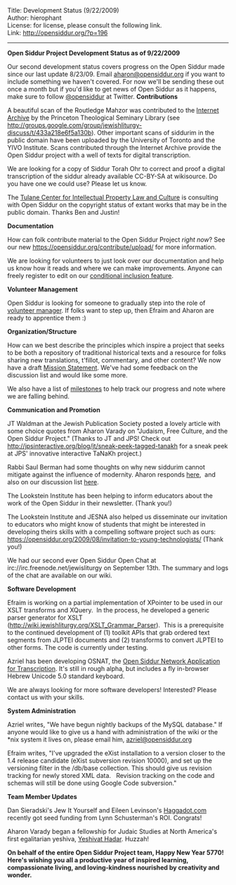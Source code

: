 <html>
<head></head>
<body>
Title: Development Status (9/22/2009)<br />
Author: hierophant<br />
License: for license, please consult the following link.<br />
Link: <a href="http://opensiddur.org/?p=196">http://opensiddur.org/?p=196</a>
<p />
<hr />

<strong>Open Siddur Project Development Status as of 9/22/2009</strong>

Our  second development status covers progress on the Open Siddur made since  our last update 8/23/09. Email <a href="mailto:aharon@opensiddur.org">aharon@opensiddur.org</a> if you  want to include something we haven't covered. For now we'll be  sending these out once a month but if  you'd like to get news of Open Siddur as it happens, make sure to  follow <a href="http://twitter.com/opensiddur">@opensiddur</a> at Twitter.
<strong>Contributions</strong>

A beautiful scan of the Routledge Mahzor was contributed to the <a href="https://archive.org">Internet Archive</a> by the  Princeton Theological Seminary Library (see <a href="http://groups.google.com/group/jewishliturgy-discuss/t/433a218e6f5a130b">http://groups.google.com/group/jewishliturgy-discuss/t/433a218e6f5a130b</a>).  Other important scans of siddurim in the public domain have been uploaded by the University  of Toronto and the YIVO Institute. Scans contributed through the  Internet Archive provide the Open Siddur project with a well of texts  for digital transcription.

We are looking for a copy of Siddur Torah Ohr to correct and proof a  digital transcription of the siddur already available CC-BY-SA at  wikisource. Do you have one we could use? Please let us know.

The <a href="http://www.law.tulane.edu/tlscenters/iplc/"> Tulane Center for Intellectual Property Law and Culture</a> is consulting  with Open Siddur on the copyright status of extant works that may be in  the public domain. Thanks Ben and Justin!

<strong>Documentation</strong>

How can folk contribute material to  the Open Siddur Project <em>right now</em>? See our new <a href="https://opensiddur.org/contribute/upload/">https://opensiddur.org/contribute/upload/</a> for more information.

We are looking for volunteers to just look over our documentation  and help us know how it reads and where we can make improvements. Anyone  can freely register to edit on our <a href="http://web.archive.org/web/20100507124255/http://wiki.jewishliturgy.org:80/Conditionals">conditional  inclusion feature</a>.

<div id=":1ru">

<strong>Volunteer Management</strong>

Open Siddur is looking for  someone to gradually step into the role of <a href="http://groups.google.com/group/jewishliturgy-discuss/t/8fd0ce2299825b1b">volunteer manager</a>. If folks want to step up, then Efraim and Aharon are ready to apprentice  them :)

<strong>Organization/Structure</strong>

How can we best  describe the principles which inspire a project that seeks to be both a  repository of traditional historical texts and a resource for folks  sharing new translations, t'fillot, commentary, and other content? We  now have a draft <a href="https://opensiddur.org/development/mission/">Mission Statement</a>.  We've had some feedback  on the discussion list and would like some more.

We also have a  list of <a href="https://github.com/opensiddur/opensiddur/issues?q=is%3Aopen+is%3Aissue+milestone%3A%22Server+v1.0%22">milestones</a> to  help track our progress and note where we are falling behind.

<strong>Communication and Promotion</strong>

JT Waldman at the  Jewish Publication Society posted a lovely article with some choice  quotes from Aharon Varady on "Judaism, Free Culture, and the Open Siddur  Project." (Thanks to JT and JPS! Check out http://jpsinteractive.org/blog/jt/sneak-peek-tagged-tanakh for a sneak peek at JPS' innovative interactive TaNaKh project.)

Rabbi Saul Berman had some thoughts on why new siddurim cannot  mitigate against the influence of modernity. Aharon responds <a href="https://opensiddur.org/2009/09/spiritual-alienation-and-the-siddur/">here</a>,  and also on our discussion list <a href="http://groups.google.com/group/jewishliturgy-discuss/msg/939de5bf7e7ba48c">here</a>.

The Lookstein Institute has been helping to inform educators about  the work of the Open Siddur in their newsletter.  (Thank you!)

The Lookstein Institute and JESNA also helped us disseminate our  invitation to educators who might know of students that might be  interested in developing theirs skills with a compelling software  project such as ours: <a href="../2009/08/invitation-to-young-technologists/">https://opensiddur.org/2009/08/invitation-to-young-technologists/</a> (Thank you!)

We had our second ever Open Siddur Open Chat at irc://irc.freenode.net/jewisliturgy on September 13th. The summary and logs of the chat are available on our wiki.

<strong>Software Development</strong>

Efraim is working on a  partial implementation of XPointer to be used in our XSLT transforms and  XQuery.  In the process, he developed a generic parser generator for  XSLT (<a href="http://web.archive.org/web/20111014021609/http://wiki.jewishliturgy.org:80/XSLT_Grammar_Parser">http://wiki.jewishliturgy.org/XSLT_Grammar_Parser</a>).   This is a prerequisite to the continued development of (1) toolkit  APIs that grab ordered text segments from JLPTEI documents and (2)  transforms to convert JLPTEI to other forms. The code is currently under  testing.

Azriel has been developing OSNAT, the <a href="http://groups.google.com/group/jewishliturgy-discuss/browse_thread/thread/0ece3140bcf90f6b#">Open Siddur Network  Application for Transcription</a>.  It's still in rough alpha, but includes a fly in-browser Hebrew Unicode  5.0 standard keyboard.

We are always looking for more software developers! Interested?  Please contact us with your skills.

<strong>System Administration</strong>

Azriel  writes, "We have begun nightly backups of the MySQL database." If  anyone would like to give us a hand with administration of the wiki or  the *nix system it lives on, please email him, <a href="mailto:azriel@opensiddur.org">azriel@opensiddur.org</a>

Efraim writes, "I've upgraded the eXist installation to a version  closer to the 1.4 release candidate (eXist subversion revision 10000),  and set up the versioning filter in the /db/base collection. This should  give us revision tracking for newly stored XML data.   Revision  tracking on the code and schemas will still be done using Google Code  subversion."

<strong>Team Member Updates</strong>

Dan Sieradski's Jew It  Yourself and Eileen Levinson's <a href="http://haggadot.com/">Haggadot.com</a> recently got seed funding from Lynn Schusterman's ROI. Congrats!

Aharon Varady began a fellowship for Judaic Studies at North  America's first egalitarian yeshiva, <a href="http://www.mechonhadar.org/yeshivat-hadar1">Yeshivat Hadar</a>.  Huzzah!

<strong>On behalf of the entire Open Siddur Project team, Happy New Year  5770! Here's wishing you all a productive year of inspired learning,  compassionate living, and loving-kindness nourished by creativity and  wonder.</strong></div>
</body>
</html>
